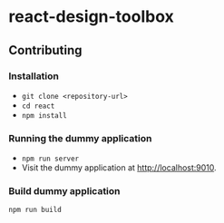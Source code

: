 react-design-toolbox
==============================================================================

Contributing
------------------------------------------------------------------------------

### Installation

* `git clone <repository-url>`
* `cd react`
* `npm install`

### Running the dummy application

* `npm run server`
* Visit the dummy application at [http://localhost:9010](http://localhost:9010).

### Build dummy application
`npm run build`
